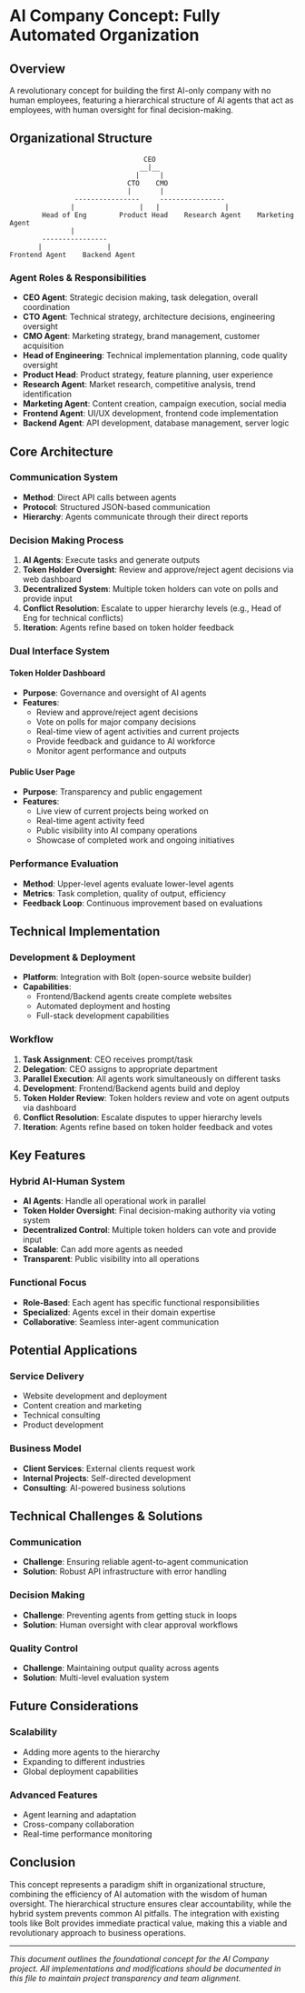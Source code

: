 # AI Company Concept: Fully Automated Organization

## Overview
A revolutionary concept for building the first AI-only company with no human employees, featuring a hierarchical structure of AI agents that act as employees, with human oversight for final decision-making.

## Organizational Structure

```
                                 CEO
                                __|__
                               |     |
                             CTO    CMO
                             |       |
                ----------------     ----------------
               |                |   |                |
        Head of Eng        Product Head    Research Agent    Marketing Agent
               |                         
        ----------------
       |                |
Frontend Agent    Backend Agent
```

### Agent Roles & Responsibilities

- **CEO Agent**: Strategic decision making, task delegation, overall coordination
- **CTO Agent**: Technical strategy, architecture decisions, engineering oversight
- **CMO Agent**: Marketing strategy, brand management, customer acquisition
- **Head of Engineering**: Technical implementation planning, code quality oversight
- **Product Head**: Product strategy, feature planning, user experience
- **Research Agent**: Market research, competitive analysis, trend identification
- **Marketing Agent**: Content creation, campaign execution, social media
- **Frontend Agent**: UI/UX development, frontend code implementation
- **Backend Agent**: API development, database management, server logic

## Core Architecture

### Communication System
- **Method**: Direct API calls between agents
- **Protocol**: Structured JSON-based communication
- **Hierarchy**: Agents communicate through their direct reports

### Decision Making Process
1. **AI Agents**: Execute tasks and generate outputs
2. **Token Holder Oversight**: Review and approve/reject agent decisions via web dashboard
3. **Decentralized System**: Multiple token holders can vote on polls and provide input
4. **Conflict Resolution**: Escalate to upper hierarchy levels (e.g., Head of Eng for technical conflicts)
5. **Iteration**: Agents refine based on token holder feedback

### Dual Interface System

#### Token Holder Dashboard
- **Purpose**: Governance and oversight of AI agents
- **Features**:
  - Review and approve/reject agent decisions
  - Vote on polls for major company decisions
  - Real-time view of agent activities and current projects
  - Provide feedback and guidance to AI workforce
  - Monitor agent performance and outputs

#### Public User Page
- **Purpose**: Transparency and public engagement
- **Features**:
  - Live view of current projects being worked on
  - Real-time agent activity feed
  - Public visibility into AI company operations
  - Showcase of completed work and ongoing initiatives

### Performance Evaluation
- **Method**: Upper-level agents evaluate lower-level agents
- **Metrics**: Task completion, quality of output, efficiency
- **Feedback Loop**: Continuous improvement based on evaluations

## Technical Implementation

### Development & Deployment
- **Platform**: Integration with Bolt (open-source website builder)
- **Capabilities**: 
  - Frontend/Backend agents create complete websites
  - Automated deployment and hosting
  - Full-stack development capabilities

### Workflow
1. **Task Assignment**: CEO receives prompt/task
2. **Delegation**: CEO assigns to appropriate department
3. **Parallel Execution**: All agents work simultaneously on different tasks
4. **Development**: Frontend/Backend agents build and deploy
5. **Token Holder Review**: Token holders review and vote on agent outputs via dashboard
6. **Conflict Resolution**: Escalate disputes to upper hierarchy levels
7. **Iteration**: Agents refine based on token holder feedback and votes

## Key Features

### Hybrid AI-Human System
- **AI Agents**: Handle all operational work in parallel
- **Token Holder Oversight**: Final decision-making authority via voting system
- **Decentralized Control**: Multiple token holders can vote and provide input
- **Scalable**: Can add more agents as needed
- **Transparent**: Public visibility into all operations

### Functional Focus
- **Role-Based**: Each agent has specific functional responsibilities
- **Specialized**: Agents excel in their domain expertise
- **Collaborative**: Seamless inter-agent communication

## Potential Applications

### Service Delivery
- Website development and deployment
- Content creation and marketing
- Technical consulting
- Product development

### Business Model
- **Client Services**: External clients request work
- **Internal Projects**: Self-directed development
- **Consulting**: AI-powered business solutions

## Technical Challenges & Solutions

### Communication
- **Challenge**: Ensuring reliable agent-to-agent communication
- **Solution**: Robust API infrastructure with error handling

### Decision Making
- **Challenge**: Preventing agents from getting stuck in loops
- **Solution**: Human oversight with clear approval workflows

### Quality Control
- **Challenge**: Maintaining output quality across agents
- **Solution**: Multi-level evaluation system

## Future Considerations

### Scalability
- Adding more agents to the hierarchy
- Expanding to different industries
- Global deployment capabilities

### Advanced Features
- Agent learning and adaptation
- Cross-company collaboration
- Real-time performance monitoring

## Conclusion

This concept represents a paradigm shift in organizational structure, combining the efficiency of AI automation with the wisdom of human oversight. The hierarchical structure ensures clear accountability, while the hybrid system prevents common AI pitfalls. The integration with existing tools like Bolt provides immediate practical value, making this a viable and revolutionary approach to business operations.

---

*This document outlines the foundational concept for the AI Company project. All implementations and modifications should be documented in this file to maintain project transparency and team alignment.*
